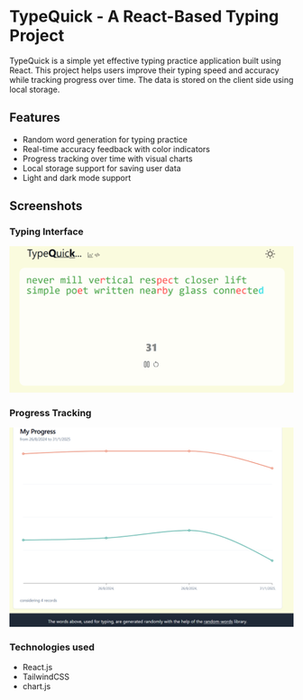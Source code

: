 # TypeQuick - A React-Based Typing Project

TypeQuick is a simple yet effective typing practice application built using React. This project helps users improve their typing speed and accuracy while tracking progress over time. The data is stored on the client side using local storage.

## Features
- Random word generation for typing practice
- Real-time accuracy feedback with color indicators
- Progress tracking over time with visual charts
- Local storage support for saving user data
- Light and dark mode support

## Screenshots
### Typing Interface
![Typing Interface](./public/typing.png)

### Progress Tracking
![Progress Tracking](./public/progress.png)

### Technologies used
- React.js
- TailwindCSS
- chart.js

